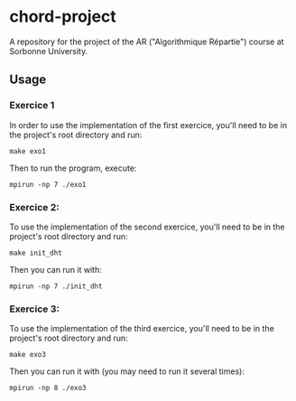 # chord-project
A repository for the project of the AR ("Algorithmique Répartie") course at Sorbonne University.

## Usage

### Exercice 1

In order to use the implementation of the first exercice,
you'll need to be in the project's root directory and run:

```
make exo1
```

Then to run the program, execute:

```
mpirun -np 7 ./exo1
```

### Exercice 2:

To use the implementation of the second exercice,
you'll need to be in the project's root directory and run:

```
make init_dht
```

Then you can run it with:

```
mpirun -np 7 ./init_dht
```


### Exercice 3:

To use the implementation of the third exercice, you'll
need to be in the project's root directory and run:

```
make exo3
```

Then you can run it with (you may need to run it several times):

```
mpirun -np 8 ./exo3
```

